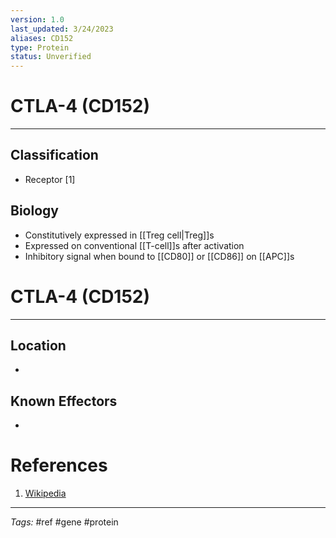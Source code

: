 ```yaml
---
version: 1.0
last_updated: 3/24/2023
aliases: CD152
type: Protein
status: Unverified
---
```


# CTLA-4 (CD152)
---
## Classification
- Receptor [1]

## Biology
- Constitutively expressed in [[Treg cell|Treg]]s
- Expressed on conventional [[T-cell]]s after activation
- Inhibitory signal when bound to [[CD80]] or [[CD86]] on [[APC]]s

# CTLA-4 (CD152)
---
## Location
- 

## Known Effectors
- 

# References
1. [Wikipedia](https://en.wikipedia.org/wiki/CTLA-4)

---
_Tags:_ #ref #gene #protein